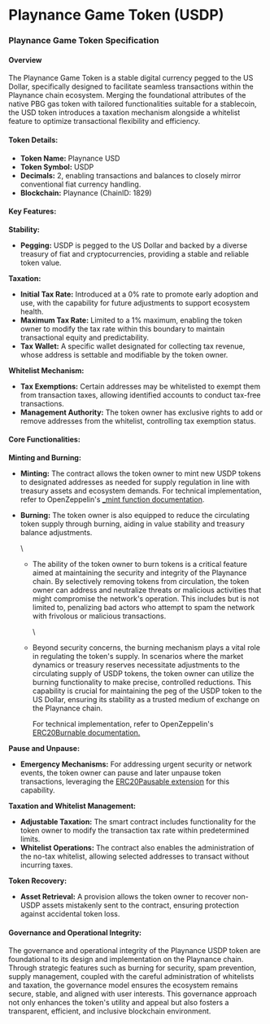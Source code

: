 # Playnance Game Token (USDP)

### Playnance **Game Token Specification**

#### Overview

The Playnance Game Token is a stable digital currency pegged to the US Dollar, specifically designed to facilitate seamless transactions within the Playnance chain ecosystem. Merging the foundational attributes of the native PBG gas token with tailored functionalities suitable for a stablecoin, the USD token introduces a taxation mechanism alongside a whitelist feature to optimize transactional flexibility and efficiency.

#### Token Details:

* **Token Name:** Playnance USD
* **Token Symbol:** USDP
* **Decimals:** 2, enabling transactions and balances to closely mirror conventional fiat currency handling.
* **Blockchain:** Playnance (ChainID: 1829)

#### Key Features:

**Stability:**

* **Pegging:** USDP is pegged to the US Dollar and backed by a diverse treasury of fiat and cryptocurrencies, providing a stable and reliable token value.

**Taxation:**

* **Initial Tax Rate:** Introduced at a 0% rate to promote early adoption and use, with the capability for future adjustments to support ecosystem health.
* **Maximum Tax Rate:** Limited to a 1% maximum, enabling the token owner to modify the tax rate within this boundary to maintain transactional equity and predictability.
* **Tax Wallet:** A specific wallet designated for collecting tax revenue, whose address is settable and modifiable by the token owner.

**Whitelist Mechanism:**

* **Tax Exemptions:** Certain addresses may be whitelisted to exempt them from transaction taxes, allowing identified accounts to conduct tax-free transactions.
* **Management Authority:** The token owner has exclusive rights to add or remove addresses from the whitelist, controlling tax exemption status.

#### Core Functionalities:

**Minting and Burning:**

* **Minting:** The contract allows the token owner to mint new USDP tokens to designated addresses as needed for supply regulation in line with treasury assets and ecosystem demands. For technical implementation, refer to OpenZeppelin's [_mint function documentation](https://docs.openzeppelin.com/contracts/3.x/api/token/erc20#ERC20-_mint-address-uint256-).
* **Burning:** The token owner is also equipped to reduce the circulating token supply through burning, aiding in value stability and treasury balance adjustments.

  \
  * The ability of the token owner to burn tokens is a critical feature aimed at maintaining the security and integrity of the Playnance chain. By selectively removing tokens from circulation, the token owner can address and neutralize threats or malicious activities that might compromise the network's operation. This includes but is not limited to, penalizing bad actors who attempt to spam the network with frivolous or malicious transactions.

    \
  * Beyond security concerns, the burning mechanism plays a vital role in regulating the token's supply. In scenarios where the market dynamics or treasury reserves necessitate adjustments to the circulating supply of USDP tokens, the token owner can utilize the burning functionality to make precise, controlled reductions. This capability is crucial for maintaining the peg of the USDP token to the US Dollar, ensuring its stability as a trusted medium of exchange on the Playnance chain.

    For technical implementation, refer to OpenZeppelin's [ERC20Burnable documentation.](https://docs.openzeppelin.com/contracts/4.x/api/token/erc20#ERC20Burnable)

**Pause and Unpause:**

* **Emergency Mechanisms:** For addressing urgent security or network events, the token owner can pause and later unpause token transactions, leveraging the [ERC20Pausable extension](https://docs.openzeppelin.com/contracts/3.x/api/token/erc20#ERC20Pausable) for this capability.

**Taxation and Whitelist Management:**

* **Adjustable Taxation:** The smart contract includes functionality for the token owner to modify the transaction tax rate within predetermined limits.
* **Whitelist Operations:** The contract also enables the administration of the no-tax whitelist, allowing selected addresses to transact without incurring taxes.

**Token Recovery:**

* **Asset Retrieval:** A provision allows the token owner to recover non-USDP assets mistakenly sent to the contract, ensuring protection against accidental token loss.

#### Governance and Operational Integrity:

The governance and operational integrity of the Playnance USDP token are foundational to its design and implementation on the Playnance chain. Through strategic features such as burning for security, spam prevention, supply management, coupled with the careful administration of whitelists and taxation, the governance model ensures the ecosystem remains secure, stable, and aligned with user interests. This governance approach not only enhances the token's utility and appeal but also fosters a transparent, efficient, and inclusive blockchain environment.
